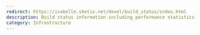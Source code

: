 ```yaml
---
redirect: https://isabelle.sketis.net/devel/build_status/index.html
description: Build status information including performance statistics and graphs.
category: Infrastructure
---
```

